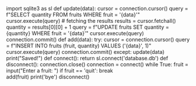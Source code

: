 import sqlite3 as sl
def update(data):
	cursor = connection.cursor()
	query = f"SELECT quantity FROM fruits WHERE fruit = '{data}'"
	cursor.execute(query)
	# fetching the results
	results = cursor.fetchall()
	quantity = results[0][0] + 1
	query = f"UPDATE fruits SET quantity = {quantity} WHERE fruit = '{data}'"
	cursor.execute(query)
	connection.commit()
def add(data):
	try:
		cursor = connection.cursor()
		query = f"INSERT INTO fruits (fruit, quantity) VALUES ('{data}', 1)"
		cursor.execute(query)
		connection.commit()
	except:
		update(data)
	print("Saved!")
def connect():
	return sl.connect('database.db')
def disconnect():
	connection.close()
connection = connect()
while True:
	fruit = input("Enter a fruit: ")
	if fruit == 'quit':
		break	
	add(fruit)
print('bye')
disconnect()